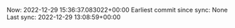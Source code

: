 Now: 2022-12-29 15:36:37.083022+00:00 Earliest commit since sync: None Last sync: 2022-12-29 13:08:59+00:00
